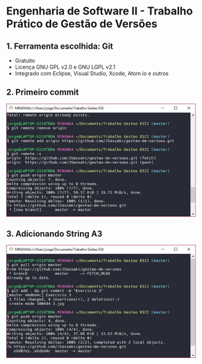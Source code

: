 # Engenharia de Software II - Trabalho Prático de Gestão de Versões

## 1. Ferramenta escolhida: Git

* Gratuito
* Licença GNU GPL v2.0 e GNU LGPL v2.1
* Integrado com Eclipse, Visual Studio, Xcode, Atom.io e outros

## 2. Primeiro commit

![alt text][2]

## 3. Adicionando String A3

![alt text][3]


[2]: 2.jpg "Segundo Exercício"
[3]: 3.jpg "Adicionando String A3"
